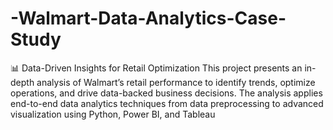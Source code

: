 # -Walmart-Data-Analytics-Case-Study
📊 Data-Driven Insights for Retail Optimization  This project presents an in-depth analysis of Walmart’s retail performance to identify trends, optimize operations, and drive data-backed business decisions. The analysis applies end-to-end data analytics techniques from data preprocessing to advanced visualization using Python, Power BI, and Tableau
